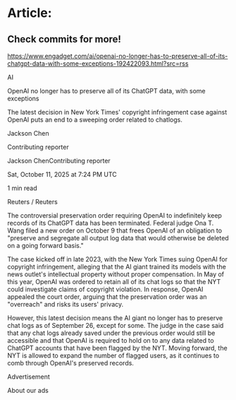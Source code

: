 # Article:

## Check commits for more!
https://www.engadget.com/ai/openai-no-longer-has-to-preserve-all-of-its-chatgpt-data-with-some-exceptions-192422093.html?src=rss

AI

OpenAI no longer has to preserve all of its ChatGPT data, with some exceptions

The latest decision in New York Times' copyright infringement case against OpenAI puts an end to a sweeping order related to chatlogs.

Jackson Chen

Contributing reporter

Jackson ChenContributing reporter

Sat, October 11, 2025 at 7:24 PM UTC

1 min read

Reuters / Reuters

The controversial preservation order requiring OpenAI to indefinitely keep records of its ChatGPT data has been terminated. Federal judge Ona T. Wang filed a new order on October 9 that frees OpenAI of an obligation to "preserve and segregate all output log data that would otherwise be deleted on a going forward basis."

The case kicked off in late 2023, with the New York Times suing OpenAI for copyright infringement, alleging that the AI giant trained its models with the news outlet's intellectual property without proper compensation. In May of this year, OpenAI was ordered to retain all of its chat logs so that the NYT could investigate claims of copyright violation. In response, OpenAI appealed the court order, arguing that the preservation order was an "overreach" and risks its users' privacy.

However, this latest decision means the AI giant no longer has to preserve chat logs as of September 26, except for some. The judge in the case said that any chat logs already saved under the previous order would still be accessible and that OpenAI is required to hold on to any data related to ChatGPT accounts that have been flagged by the NYT. Moving forward, the NYT is allowed to expand the number of flagged users, as it continues to comb through OpenAI's preserved records.

Advertisement

About our ads
